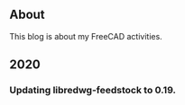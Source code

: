 ## About

This blog is about my FreeCAD activities.

## 2020

### Updating libredwg-feedstock to 0.19.